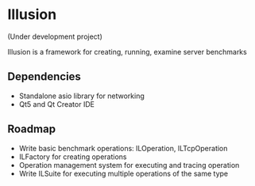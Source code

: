 # Illusion
(Under development project)

Illusion is a framework for creating, running, examine server benchmarks
## Dependencies
- Standalone asio library for networking
- Qt5 and Qt Creator IDE

## Roadmap
- Write basic benchmark operations: ILOperation, ILTcpOperation
- ILFactory for creating operations
- Operation management system for executing and tracing operation
- Write ILSuite for executing multiple operations of the same type
